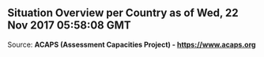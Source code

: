 ## Situation Overview per Country as of Wed, 22 Nov 2017 05:58:08 GMT

Source: **ACAPS (Assessment Capacities Project) - https://www.acaps.org**